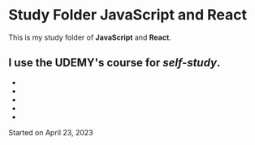 # Study Folder JavaScript and React

This is my study folder of **JavaScript** and **React**.

I use the **UDEMY's** course for *self-study*.
-
-
-
-
-
-
Started on April 23, 2023
